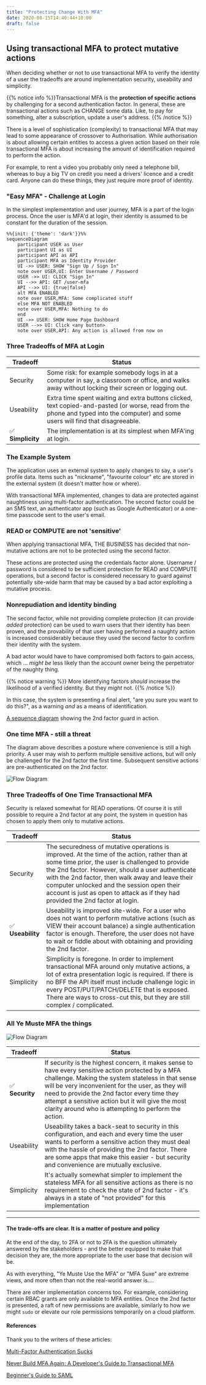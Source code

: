 ```yaml
---
title: "Protecting Change With MFA"
date: 2020-08-15T14:40:44+10:00
draft: false
---
```


## Using transactional MFA to protect mutative actions

When deciding whether or not to use transactional MFA to verify the identity of a user the tradeoffs are around implementation security, useability and simplicity.

{{% notice info %}}Transactional MFA is the __protection of specific actions__ by challenging for a second authentication factor. In general, these are transactional actions such as CHANGE some data. Like, to pay for something, alter a subscription, update a user's address. {{% /notice %}}

There is a level of sophistication (complexity) to transactional MFA that may lead to some appearance of crossover to Authorisation. While authorisation is about allowing certain entities to access a given action based on their role transactional MFA is about increasing the amount of identification required to perform the action.

For example, to rent a video you probably only need a telephone bill, whereas to buy a big TV on credit you need a drivers' licence and a credit card. Anyone can do these things, they just require more proof of identity.

### "Easy MFA" - Challenge at Login

In the simplest implementation and user journey, MFA is a part of the login process. Once the user is MFA'd at login, their identity is assumed to be constant for the duration of the session.

```mermaid
%%{init: {'theme': 'dark'}}%%
sequenceDiagram
    participant USER as User
    participant UI as UI
    participant API as API
    participant MFA as Identity Provider
    UI ->> USER: SHOW "Sign Up / Sign In"
    note over USER,UI: Enter Username / Password
    USER ->> UI: CLICK "Sign In"
    UI -->> API: GET /user-mfa
    API -->> UI: {true|false}
    alt MFA ENABLED
    note over USER,MFA: Some complicated stuff
    else MFA NOT ENABLED
    note over USER,MFA: Nothing to do
    end
    UI ->> USER: SHOW Home Page Dashboard
    USER -->> UI: Click <any button>
    note over USER,API: Any action is allowed from now on

```

### Three Tradeoffs of MFA at Login

| Tradeoff   | Status                                                                                                                                                                             |
| ---------- | ---------------------------------------------------------------------------------------------------------------------------------------------------------------------------------- |
| Security   | Some risk: for example somebody logs in at a computer in say, a classroom or office, and walks away without locking their screen or logging out.                        |
| Useability | Extra time spent waiting and extra buttons clicked, text copied-and-pasted (or worse, read from the phone and typed into the computer) and some users will find that disagreeable. |
|✅ **Simplicity** | The implementation is at its simplest when MFA'ing at login.                                                                                                                       |

### The Example System

The application uses an external system to apply changes to say, a user's profile data. Items such as "nickname", "favourite colour" etc are stored in the external system (it doesn't matter how or where).

With transactional MFA implemented, changes to data are protected against naughtiness using multi-factor authentication. The second factor could be an SMS text, an authenticator app (such as Google Authenticator) or a one-time passcode sent to the user's email.

### READ or COMPUTE are not 'sensitive'

When applying transactional MFA, THE BUSINESS has decided that non-mutative actions are not to be protected using the second factor.

These actions are protected using the credentials factor alone. Username / password is considered to be sufficient protection for READ and COMPUTE operations, but a second factor is considered necessary to guard against potentially site-wide harm that may be caused by a bad actor exploiting a mutative process.

### Nonrepudiation and identity binding

The second factor, while not providing complete protection (it can provide _added_ protection) can be used to warn users that their identity has been proven, and the provability of that user having performed a naughty action is increased considerably because they used the second factor to confirm their identity with the system.

A bad actor would have to have compromised both factors to gain access, which ... _might be_ less likely than the account owner being the perpetrator of the naughty thing.

{{% notice warning %}} More identifying factors _should_ increase the likelihood of a verified identity. But they _might_ not. {{% /notice %}}

In this case, the system is presenting a final alert, "are you sure you want to do this?", as a warning _and_ as a means of identification.

[A sequence diagram](../transactional-mfa-sequence/) showing the 2nd factor guard in action.

### One time MFA - still a threat

The diagram above describes a posture where convenience is still a high priority. A user may wish to perform multiple sensitive actions, but will only be challenged for the 2nd factor the first time. Subsequent sensitive actions are pre-authenticated on the 2nd factor.

![Flow Diagram](../images/Protecting-a-CHANGE-with-2FA.svg)

### Three Tradeoffs of One Time Transactional MFA

Security is relaxed somewhat for READ operations. Of course it is still possible to require a 2nd factor at any point, the system in question has chosen to apply them only to mutative actions.

| Tradeoff   | Status                                                                                                                                                                                                                                                                                                                                  |
| ---------- | --------------------------------------------------------------------------------------------------------------------------------------------------------------------------------------------------------------------------------------------------------------------------------------------------------------------------------------- |
| Security   | The securedness of mutative operations is improved. At the time of the action, rather than at some time prior, the user is challenged to provide the 2nd factor. However, should a user authenticate with the 2nd factor, then walk away and leave their computer unlocked and the session open their account is just as open to attack as if they had provided the 2nd factor at login.|
|✅ **Useability** | Useability is improved site-wide. For a user who does not want to perform mutative actions (such as VIEW their account balance) a single authentication factor is enough. Therefore, the user does not have to wait or fiddle about with obtaining and providing the 2nd factor.             |
| Simplicity | Simplicity is foregone. In order to implement transactional MFA around only mutative actions, a lot of extra presentation logic is required. If there is no BFF the API itself must include challenge logic in every POST/PUT/PATCH/DELETE that is exposed. There are ways to cross-cut this, but they are still complex / complicated. |

### All Ye Muste MFA the things

![Flow Diagram](../images/Protecting-a-CHANGE-with-2FA-stateless.svg)

Tradeoff | Status
---|---
|✅ **Security** | If security is the highest concern, it makes sense to have every sensitive action protected by a MFA challenge. Making the system stateless in that sense will be very inconvenient for the user, as they will need to provide the 2nd factor every time they attempt a sensitive action but it will give the most clarity around who is attempting to perform the action.
|Useability | Useability takes a back-seat to security in this configuration, and each and every time the user wants to perform a sensitive action they must deal with the hassle of providing the 2nd factor. There are some apps that make this easier - but security and convenience are mutually exclusive.
|Simplicity|It's actually somewhat simpler to implement the stateless MFA for all sensitive actions as there is no requirement to check the state of 2nd factor - it's always in a state of "not provided" for this implementation
---

#### The trade-offs are clear. It is a matter of posture and policy

At the end of the day, to 2FA or not to 2FA is the question ultimately answered by the stakeholders - and the better equipped to make that decision they are, the more appropriate to the user base that decision will be.

As with everything, "Ye Muste Use the MFA" or "MFA Suxe" are extreme views, and more often than not the real-world answer is....

There are other implementation concerns too. For example, considering certain RBAC grants are only available to MFA entities. Once the 2nd factor is presented, a raft of new permissions are available, similarly to how we might `sudo` or elevate our role permissions temporarily on a cloud platform.

#### References

Thank you to the writers of these articles:

[Multi-Factor Authentication Sucks](https://developer.okta.com/blog/2019/12/19/multi-factor-authentication-sucks)

[Never Build MFA Again: A Developer's Guide to Transactional MFA](https://developer.okta.com/blog/2020/02/07/transactional-mfa)

[Beginner's Guide to SAML](https://support.okta.com/help/s/article/Beginner-s-Guide-to-SAML?language=en_US)
